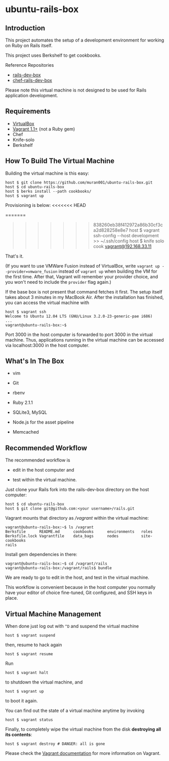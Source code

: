 # ubuntu-rails-box

## Introduction

This project automates the setup of a development environment for working on Ruby on Rails itself.

This project uses Berkshelf to get cookbooks.

Reference Repositories
* [rails-dev-box](https://github.com/rails/rails-dev-box)
* [chef-rails-dev-box](https://github.com/banyan/chef-rails-dev-box)

Please note this virtual machine is not designed to be used for Rails application development.

## Requirements

* [VirtualBox](https://www.virtualbox.org)
* [Vagrant 1.1+](http://vagrantup.com) (not a Ruby gem)
* Chef
* Knife-solo
* Berkshelf

## How To Build The Virtual Machine

Building the virtual machine is this easy:

    host $ git clone https://github.com/muran001/ubuntu-rails-box.git
    host $ cd ubuntu-rails-box
    host $ berks install --path cookbooks/
    host $ vagrant up

Provisioning is below:
<<<<<<< HEAD

=======
>>>>>>> 838260eb38f412972a86b30cf3ca2d828258e8e7
    host $ vagrant ssh-config --host development >> ~/.ssh/config
    host $ knife solo cook vagrant@192.168.33.11

That's it.

(If you want to use VMWare Fusion instead of VirtualBox, write `vagrant up --provider=vmware_fusion` instead of `vagrant up` when building the VM for the first time. After that, Vagrant will remember your provider choice, and you won't need to include the `provider` flag again.)

If the base box is not present that command fetches it first. The setup itself takes about 3 minutes in my MacBook Air. After the installation has finished, you can access the virtual machine with

    host $ vagrant ssh
    Welcome to Ubuntu 12.04 LTS (GNU/Linux 3.2.0-23-generic-pae i686)
    ...
    vagrant@ubuntu-rails-box:~$

Port 3000 in the host computer is forwarded to port 3000 in the virtual machine. Thus, applications running in the virtual machine can be accessed via localhost:3000 in the host computer.

## What's In The Box

* vim

* Git

* rbenv

* Ruby 2.1.1

* SQLite3, MySQL

* Node.js for the asset pipeline

* Memcached

## Recommended Workflow

The recommended workflow is

* edit in the host computer and

* test within the virtual machine.

Just clone your Rails fork into the rails-dev-box directory on the host computer:

    host $ cd ubuntu-rails-box
    host $ git clone git@github.com:<your username>/rails.git

Vagrant mounts that directory as _/vagrant_ within the virtual machine:

    vagrant@ubuntu-rails-box:~$ ls /vagrant
    Berksfile      README.md      cookbooks      environments   roles
    Berksfile.lock Vagrantfile    data_bags      nodes          site-cookbooks
    rails

Install gem dependencies in there:

    vagrant@ubuntu-rails-box:~$ cd /vagrant/rails
    vagrant@ubuntu-rails-box:/vagrant/rails$ bundle

We are ready to go to edit in the host, and test in the virtual machine.

This workflow is convenient because in the host computer you normally have your editor of choice fine-tuned, Git configured, and SSH keys in place.

## Virtual Machine Management

When done just log out with `^D` and suspend the virtual machine

    host $ vagrant suspend

then, resume to hack again

    host $ vagrant resume

Run

    host $ vagrant halt

to shutdown the virtual machine, and

    host $ vagrant up

to boot it again.

You can find out the state of a virtual machine anytime by invoking

    host $ vagrant status

Finally, to completely wipe the virtual machine from the disk **destroying all its contents**:

    host $ vagrant destroy # DANGER: all is gone

Please check the [Vagrant documentation](http://docs.vagrantup.com/v2/) for more information on Vagrant.

